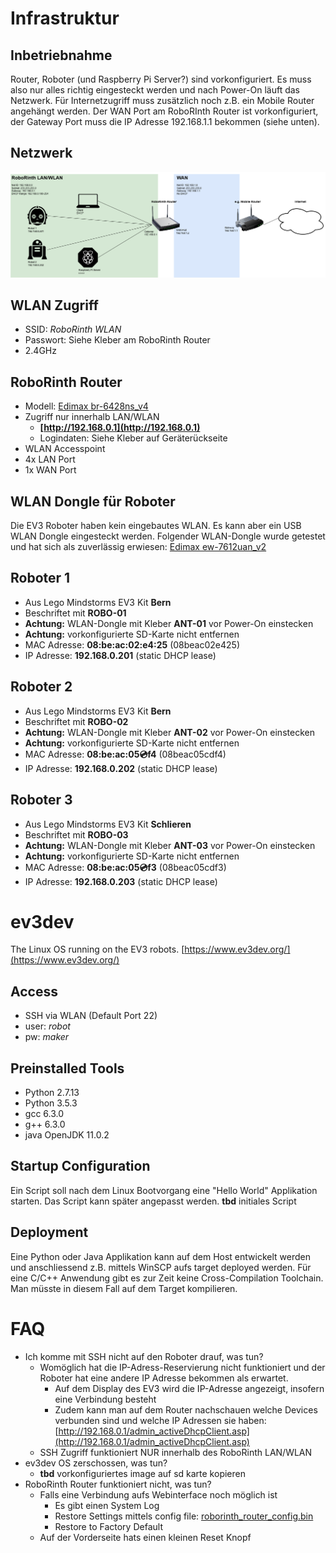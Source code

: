 # Infrastruktur

## Inbetriebnahme
Router, Roboter (und Raspberry Pi Server?) sind vorkonfiguriert. Es muss also nur alles richtig eingesteckt werden und nach Power-On läuft das Netzwerk. 
Für Internetzugriff muss zusätzlich noch z.B. ein Mobile Router angehängt werden. Der WAN Port am RoboRInth Router ist vorkonfiguriert, der Gateway Port muss die IP Adresse 192.168.1.1 bekommen (siehe unten).

## Netzwerk
<img src="RoboRinth Network.png" width="1000" >

## WLAN Zugriff
- SSID: *RoboRinth WLAN*
- Passwort: Siehe Kleber am RoboRinth Router
- 2.4GHz

## RoboRinth Router
- Modell: [Edimax br-6428ns_v4](https://www.edimax.com/edimax/merchandise/merchandise_detail/data/edimax/global/wireless_routers_n300/br-6428ns_v4/)
- Zugriff nur innerhalb LAN/WLAN
  - **[http://192.168.0.1](http://192.168.0.1)**
  - Logindaten: Siehe Kleber auf Geräterückseite
- WLAN Accesspoint
- 4x LAN Port
- 1x WAN Port

## WLAN Dongle für Roboter
Die EV3 Roboter haben kein eingebautes WLAN. Es kann aber ein USB WLAN Dongle eingesteckt werden.
Folgender WLAN-Dongle wurde getestet und hat sich als zuverlässig erwiesen: [Edimax ew-7612uan_v2](https://www.edimax.com/edimax/merchandise/merchandise_detail/data/edimax/in/wireless_adapters_n300/ew-7612uan_v2/)

## Roboter 1
- Aus Lego Mindstorms EV3 Kit **Bern**
- Beschriftet mit **ROBO-01**
- **Achtung:** WLAN-Dongle mit Kleber **ANT-01** vor Power-On einstecken 
- **Achtung:** vorkonfigurierte SD-Karte nicht entfernen
- MAC Adresse: **08:be:ac:02:e4:25** (08beac02e425)
- IP Adresse: **192.168.0.201** (static DHCP lease)

## Roboter 2
- Aus Lego Mindstorms EV3 Kit **Bern**
- Beschriftet mit **ROBO-02**
- **Achtung:** WLAN-Dongle mit Kleber **ANT-02** vor Power-On einstecken
- **Achtung:** vorkonfigurierte SD-Karte nicht entfernen
- MAC Adresse: **08:be:ac:05:cd:f4** (08beac05cdf4)
- IP Adresse: **192.168.0.202** (static DHCP lease)

## Roboter 3
- Aus Lego Mindstorms EV3 Kit **Schlieren**
- Beschriftet mit **ROBO-03**
- **Achtung:** WLAN-Dongle mit Kleber **ANT-03** vor Power-On einstecken
- **Achtung:** vorkonfigurierte SD-Karte nicht entfernen
- MAC Adresse: **08:be:ac:05:cd:f3** (08beac05cdf3)
- IP Adresse: **192.168.0.203** (static DHCP lease)

# ev3dev
The Linux OS running on the EV3 robots. [https://www.ev3dev.org/](https://www.ev3dev.org/)

## Access
- SSH via WLAN (Default Port 22)
- user: *robot*
- pw: *maker*

## Preinstalled Tools
- Python 2.7.13
- Python 3.5.3
- gcc 6.3.0
- g++ 6.3.0
- java OpenJDK 11.0.2

## Startup Configuration
Ein Script soll nach dem Linux Bootvorgang eine "Hello World" Applikation starten. Das Script kann später angepasst werden.
**tbd** initiales Script

## Deployment
Eine Python oder Java Applikation kann auf dem Host entwickelt werden und anschliessend z.B. mittels WinSCP aufs target deployed werden.
Für eine C/C++ Anwendung gibt es zur Zeit keine Cross-Compilation Toolchain. Man müsste in diesem Fall auf dem Target kompilieren.

# FAQ
- Ich komme mit SSH nicht auf den Roboter drauf, was tun?
  - Womöglich hat die IP-Adress-Reservierung nicht funktioniert und der Roboter hat eine andere IP Adresse bekommen als erwartet. 
    - Auf dem Display des EV3 wird die IP-Adresse angezeigt, insofern eine Verbindung besteht
    - Zudem kann man auf dem Router nachschauen welche Devices verbunden sind und welche IP Adressen sie haben: [http://192.168.0.1/admin_activeDhcpClient.asp](http://192.168.0.1/admin_activeDhcpClient.asp)
  - SSH Zugriff funktioniert NUR innerhalb des RoboRinth LAN/WLAN
- ev3dev OS zerschossen, was tun?
  - **tbd** vorkonfiguriertes image auf sd karte kopieren
- RoboRinth Router funktioniert nicht, was tun?
  - Falls eine Verbindung aufs Webinterface noch möglich ist
    - Es gibt einen System Log
    - Restore Settings mittels config file: [roborinth_router_config.bin](roborinth_router_config.bin)
    - Restore to Factory Default
  - Auf der Vorderseite hats einen kleinen Reset Knopf
